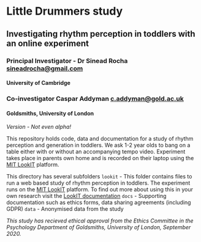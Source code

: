 # Little Drummers study
## Investigating rhythm perception in toddlers with an online experiment
### Principal Investigator - Dr Sinead Rocha <sineadrocha@gmail.com>
#### University of Cambridge

### Co-investigator Caspar Addyman <c.addyman@gold.ac.uk> 
#### Goldsmiths, University of London

_Version - Not even alpha!_

This repository holds code, data and documentation for a study of rhythm perception and generation in toddlers. We ask 1-2 year olds to bang on a table either with or without an accompanying tempo video. Experiment takes place in parents own home and is recorded on their laptop using the [MIT LookIT](https://lookit.mit.edu) platform. 



This directory has several subfolders
`lookit` -  This folder contains files to run a web based study of rhythm perception in toddlers. The experiment runs on the 
[MIT LookIT](https://lookit.mit.edu) platform. To find out more about using this in your own research visit the [LookIT documentation](https://lookit.readthedocs.io/en/develop/)
`docs` - Supporting documentation such as ethics forms, data sharing agreements (including GDPR) 
`data` - Anonymised data from the study


_This study has recieved ethical approval from the Ethics Committee in the Psychology Department of Goldsmiths, University of London, September 2020._
